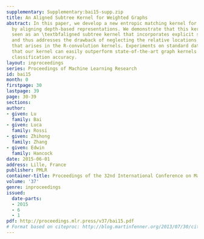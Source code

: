 ```yaml
---
supplementary: Supplementary:bai15-supp.zip
title: An Aligned Subtree Kernel for Weighted Graphs
abstract: In this paper, we develop a new entropic matching kernel for weighted graphs
  by aligning depth-based representations. We demonstrate that this kernel can be
  seen as an \textbfaligned subtree kernel that incorporates explicit subtree correspondences,
  and thus addresses the drawback of neglecting the relative locations between substructures
  that arises in the R-convolution kernels. Experiments on standard datasets demonstrate
  that our kernel can easily outperform state-of-the-art graph kernels in terms of
  classification accuracy.
layout: inproceedings
series: Proceedings of Machine Learning Research
id: bai15
month: 0
firstpage: 30
lastpage: 39
page: 30-39
sections: 
author:
- given: Lu
  family: Bai
- given: Luca
  family: Rossi
- given: Zhihong
  family: Zhang
- given: Edwin
  family: Hancock
date: 2015-06-01
address: Lille, France
publisher: PMLR
container-title: Proceedings of the 32nd International Conference on Machine Learning
volume: '37'
genre: inproceedings
issued:
  date-parts:
  - 2015
  - 6
  - 1
pdf: http://proceedings.mlr.press/v37/bai15.pdf
# Format based on citeproc: http://blog.martinfenner.org/2013/07/30/citeproc-yaml-for-bibliographies/
---
```

